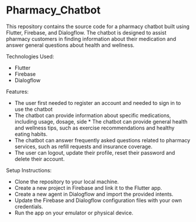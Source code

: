 # Pharmacy_Chatbot

This repository contains the source code for a pharmacy chatbot built using Flutter, Firebase, and Dialogflow. The chatbot is designed to assist pharmacy customers in finding information about their medication and answer general questions about health and wellness.

Technologies Used:
* Flutter 
* Firebase 
* Dialogflow 

Features:
* The user first needed to register an account and needed to sign in to use the chatbot
* The chatbot can provide information about specific medications, including usage, dosage, side  * The chatbot can provide general health and wellness tips, such as exercise recommendations and healthy eating habits.
* The chatbot can answer frequently asked questions related to pharmacy services, such as refill requests and insurance coverage.
* The user can logout, update their profile, reset their password and delete their account.

Setup Instructions:
* Clone the repository to your local machine.
* Create a new project in Firebase and link it to the Flutter app.
* Create a new agent in Dialogflow and import the provided intents.
* Update the Firebase and Dialogflow configuration files with your own credentials.
* Run the app on your emulator or physical device.
